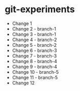 git-experiments
===============

* Change 1
* Change 2 - branch-1
* Change 3 - branch-1
* Change 4 - branch-2
* Change 5 - branch-2
* Change 6 - branch-3
* Change 7 - branch-3
* Change 8 - branch-4
* Change 9 - branch-4
* Change 10 - branch-5
* Change 11 - branch-5
* Change 12


